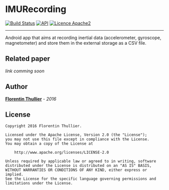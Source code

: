 # IMURecording

[![Build Status](https://travis-ci.org/FlorentinTh/AndoidIMU.svg?branch=master)](https://travis-ci.org/FlorentinTh/AndoidIMU)
[![API](https://img.shields.io/badge/API-18%2B-orange.svg)](https://source.android.com/source/build-numbers.html)
[![Licence Apache2](https://img.shields.io/hexpm/l/plug.svg)](http://www.apache.org/licenses/LICENSE-2.0)

---

Android app that aims at recording inertial data (accelerometer, gyroscope, magnetometer) and store them in the external storage as a CSV file.

Related paper
---
_link comming soon_

Author
-------
**[Florentin Thullier](https://github.com/florentinth)** - _2016_

License
---
    Copyright 2016 Florentin Thullier.

    Licensed under the Apache License, Version 2.0 (the "License");
    you may not use this file except in compliance with the License.
    You may obtain a copy of the License at

        http://www.apache.org/licenses/LICENSE-2.0

    Unless required by applicable law or agreed to in writing, software
    distributed under the License is distributed on an "AS IS" BASIS,
    WITHOUT WARRANTIES OR CONDITIONS OF ANY KIND, either express or implied.
    See the License for the specific language governing permissions and
    limitations under the License.